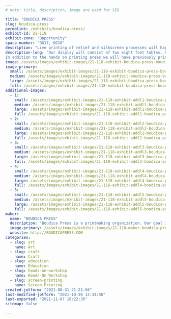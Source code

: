 ```yaml
---
# note: title, description, image are used for SEO

title: "BOUDICA PRESS"
slug: boudica-press
permalink: /exhibits/boudica-press/
exhibit-id: 21-118
exhibit-zone: "Opportunity"
space-number: "OG17, OG18"
description: "Live printing of relief and silkscreen processes will happen where visitors can experience printing."
description-long: "Our display will consist of two eight foot tables. On one table we will have examples of relief prints and the necessary equipment for visitors to make their own relief print to take with them. This will be one of our make and take  offers for the public. They will see and touch ink rollers and carved blocks. Participants will print a carved linoleum block onto paper. On the second table we will have examples of silkscreen prints and the equipment to have visitors make their own silkscreen print to take home with them. This is the second area we will have where visitors will be able to make a silkscreen print in paper and take it home with them.
In addition to the hands on printing areas we will have previously printed images for sale to visitors as well as buttons, stickers, and shirts for sale. All of the items for sale have been hand printed by members of BOUDICA PRESS."
image: /assets/images/exhibit-images/21-118-exhibit-boudica-press-boudica-table4-large.png
image-primary: 
  small: /assets/images/exhibit-images/21-118-exhibit-boudica-press-boudica-table4-small.png
  medium: /assets/images/exhibit-images/21-118-exhibit-boudica-press-boudica-table4-medium.png
  large: /assets/images/exhibit-images/21-118-exhibit-boudica-press-boudica-table4-large.png
  full: /assets/images/exhibit-images/21-118-exhibit-boudica-press-boudica-table4-full.png
additional-images: 
  - 1:
    small: /assets/images/exhibit-images/21-118-exhibit-addl1-boudica-press-boudica-buttons-small.png
    medium: /assets/images/exhibit-images/21-118-exhibit-addl1-boudica-press-boudica-buttons-medium.png
    large: /assets/images/exhibit-images/21-118-exhibit-addl1-boudica-press-boudica-buttons-large.png
    full: /assets/images/exhibit-images/21-118-exhibit-addl1-boudica-press-boudica-buttons-full.png
  - 2:
    small: /assets/images/exhibit-images/21-118-exhibit-addl2-boudica-press-boudica-table1-small.png
    medium: /assets/images/exhibit-images/21-118-exhibit-addl2-boudica-press-boudica-table1-medium.png
    large: /assets/images/exhibit-images/21-118-exhibit-addl2-boudica-press-boudica-table1-large.png
    full: /assets/images/exhibit-images/21-118-exhibit-addl2-boudica-press-boudica-table1-full.png
  - 3:
    small: /assets/images/exhibit-images/21-118-exhibit-addl3-boudica-press-boudica-table2-small.png
    medium: /assets/images/exhibit-images/21-118-exhibit-addl3-boudica-press-boudica-table2-medium.png
    large: /assets/images/exhibit-images/21-118-exhibit-addl3-boudica-press-boudica-table2-large.png
    full: /assets/images/exhibit-images/21-118-exhibit-addl3-boudica-press-boudica-table2-full.png
  - 4:
    small: /assets/images/exhibit-images/21-118-exhibit-addl4-boudica-press-boudica-table3-small.png
    medium: /assets/images/exhibit-images/21-118-exhibit-addl4-boudica-press-boudica-table3-medium.png
    large: /assets/images/exhibit-images/21-118-exhibit-addl4-boudica-press-boudica-table3-large.png
    full: /assets/images/exhibit-images/21-118-exhibit-addl4-boudica-press-boudica-table3-full.png
  - 5:
    small: /assets/images/exhibit-images/21-118-exhibit-addl5-boudica-press-boudica-table5-small.png
    medium: /assets/images/exhibit-images/21-118-exhibit-addl5-boudica-press-boudica-table5-medium.png
    large: /assets/images/exhibit-images/21-118-exhibit-addl5-boudica-press-boudica-table5-large.png
    full: /assets/images/exhibit-images/21-118-exhibit-addl5-boudica-press-boudica-table5-full.png
maker: 
  name: "BOUDICA PRESS"
  description: "Boudica Press is a printmaking organization. Our goal is to share the art of different printmaking processes with as many people as possible. Through educational events we empower people by teaching them new ways of making. "
  image-primary: /assets/images/exhibit-images/21-118-maker-boudica-press-logo-4inch-boudica-medium.png
  website: http://BOUDICAPRESS.COM
categories: 
  - slug: art
    name: Art
  - slug: craft
    name: Craft
  - slug: education
    name: Education
  - slug: hands-on-workshop
    name: Hands-On Workshop
  - slug: screen-printing
    name: Screen Printing
created-jotform: "2021-08-31 21:21:56"
last-modified-jotform: "2021-10-30 12:34:50"
last-exported: "2021-11-07 18:22:36"
sitemap: false

---
```

